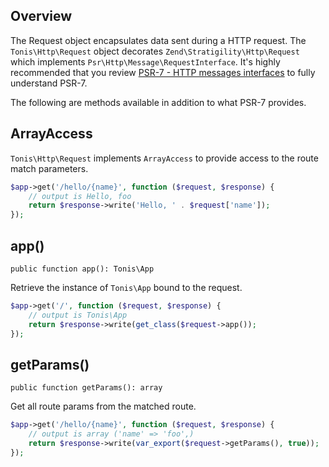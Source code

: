 Overview
--------

The Request object encapsulates data sent during a HTTP request. The `Tonis\Http\Request` object decorates 
`Zend\Stratigility\Http\Request` which implements `Psr\Http\Message\RequestInterface`. It's highly recommended that you
review [PSR-7 - HTTP messages interfaces](http://www.php-fig.org/psr/psr-7/) to fully understand PSR-7.

The following are methods available in addition to what PSR-7 provides.

ArrayAccess
-----------

`Tonis\Http\Request` implements `ArrayAccess` to provide access to the route match parameters.

```php
$app->get('/hello/{name}', function ($request, $response) {
    // output is Hello, foo
    return $response->write('Hello, ' . $request['name']);
});
```

app()
-----

`public function app(): Tonis\App`

Retrieve the instance of `Tonis\App` bound to the request.

```php
$app->get('/', function ($request, $response) {
    // output is Tonis\App
    return $response->write(get_class($request->app()); 
});
```

getParams()
-----------

`public function getParams(): array`

Get all route params from the matched route.

```php
$app->get('/hello/{name}', function ($request, $response) {
    // output is array ('name' => 'foo',)
    return $response->write(var_export($request->getParams(), true));
});
```
